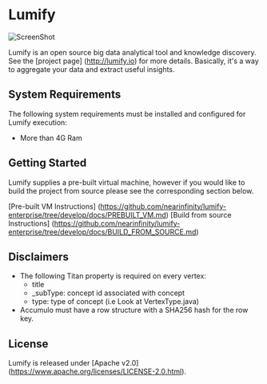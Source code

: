 # Lumify

![ScreenShot](https://github.com/nearinfinity/lumify-enterprise/blob/develop/lumify-public/web/src/main/webapp/img/lumify-logo.png)

Lumify is an open source big data analytical tool and knowledge discovery. See the [project page] (http://lumify.io) for more details. Basically, it's a way to aggregate your data and extract useful insights.

## System Requirements

The following system requirements must be installed and configured for Lumify execution:
* More than 4G Ram

## Getting Started

Lumify supplies a pre-built virtual machine, however if you would like to build the project from source please see the corresponding section below.

[Pre-built VM Instructions] (https://github.com/nearinfinity/lumify-enterprise/tree/develop/docs/PREBUILT_VM.md)
[Build from source Instructions] (https://github.com/nearinfinity/lumify-enterprise/tree/develop/docs/BUILD_FROM_SOURCE.md)

## Disclaimers
* The following Titan property is required on every vertex:
    * title
    * _subType: concept id associated with concept
    * type: type of concept (i.e Look at VertexType.java)
* Accumulo must have a row structure with a SHA256 hash for the row key.

## License

Lumify is released under [Apache v2.0] (https://www.apache.org/licenses/LICENSE-2.0.html).
